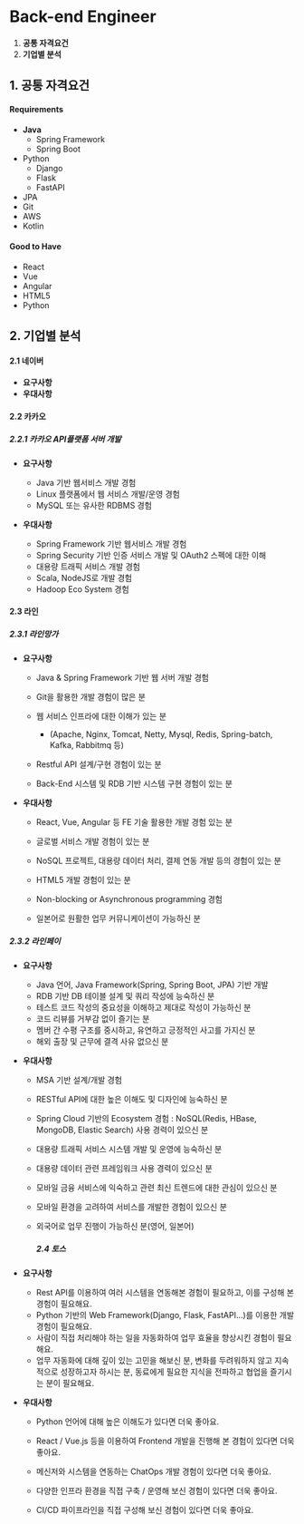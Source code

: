 # Back-end Engineer



1. **공통 자격요건**
2. **기업별 분석**





## 1. 공통 자격요건

#### Requirements 

- **Java**
  - Spring Framework
  - Spring Boot
- Python
  - Django
  - Flask
  - FastAPI
- JPA
- Git
- AWS
- Kotlin



#### Good to Have

- React 
- Vue 
- Angular
- HTML5
- Python





## 2. 기업별 분석

#### 2.1 네이버

- **요구사항**
- **우대사항**



#### 2.2 카카오

##### 	2.2.1 카카오 API플랫폼 서버 개발

- **요구사항**
  - Java 기반 웹서비스 개발 경험 
  - Linux 플랫폼에서 웹 서비스 개발/운영 경험 
  - MySQL 또는 유사한 RDBMS 경험



- **우대사항**
  -  Spring Framework 기반 웹서비스 개발 경험
  - Spring Security 기반 인증 서비스 개발 및 OAuth2 스펙에 대한 이해
  - 대용량 트래픽 서비스 개발 경험
  - Scala, NodeJS로 개발 경험
  - Hadoop Eco System 경험



#### 2.3 라인

##### 	2.3.1 라인망가

- **요구사항**

  - Java & Spring Framework 기반 웹 서버 개발 경험 
  - Git을 활용한 개발 경험이 많은 분
  - 웹 서비스 인프라에 대한 이해가 있는 분
    - (Apache, Nginx, Tomcat, Netty, Mysql, Redis, Spring-batch, Kafka, Rabbitmq 등)
  - Restful API 설계/구현 경험이 있는 분

  - Back-End 시스템 및 RDB 기반 시스템 구현 경험이 있는 분



- **우대사항**

  - React, Vue, Angular 등 FE 기술 활용한 개발 경험 있는 분

  - 글로벌 서비스 개발 경험이 있는 분

  - NoSQL 프로젝트, 대용량 데이터 처리, 결제 연동 개발 등의 경험이 있는 분

  - HTML5 개발 경험이 있는 분

  - Non-blocking or Asynchronous programming 경험

  - 일본어로 원활한 업무 커뮤니케이션이 가능하신 분 



##### 	2.3.2 라인페이

- __요구사항__

  - Java 언어, Java Framework(Spring, Spring Boot, JPA) 기반 개발
  - RDB 기반 DB 테이블 설계 및 쿼리 작성에 능숙하신 분
  - 테스트 코드 작성의 중요성을 이해하고 제대로 작성이 가능하신 분  
  - 코드 리뷰를 거부감 없이 즐기는 분
  - 멤버 간 수평 구조를 중시하고, 유연하고 긍정적인 사고를 가지신 분
  - 해외 출장 및 근무에 결격 사유 없으신 분

  

- __우대사항__

  - MSA 기반 설계/개발 경험
  - RESTful API에 대한 높은 이해도 및 디자인에 능숙하신 분
  - Spring Cloud 기반의 Ecosystem 경험 :
    NoSQL(Redis, HBase, MongoDB, Elastic Search) 사용 경력이 있으신 분
  - 대용량 트래픽 서비스 시스템 개발 및 운영에 능숙하신 분
  - 대용량 데이터 관련 프레임워크 사용 경력이 있으신 분
  - 모바일 금융 서비스에 익숙하고 관련 최신 트렌드에 대한 관심이 있으신 분
  - 모바일 환경을 고려하여 서비스를 개발한 경험이 있으신 분
  - 외국어로 업무 진행이 가능하신 분(영어, 일본어)



	##### 2.4 토스

- **요구사항**
  - Rest API를 이용하여 여러 시스템을 연동해본 경험이 필요하고, 이를 구성해 본 경험이 필요해요.
  - Python 기반의 Web Framework(Django, Flask, FastAPI…)를 이용한 개발 경험이 필요해요.
  - 사람이 직접 처리해야 하는 일을 자동화하여 업무 효율을 향상시킨 경험이 필요해요.
  - 업무 자동화에 대해 깊이 있는 고민을 해보신 분, 변화를 두려워하지 않고 지속적으로 성장하고자 하시는 분, 동료에게 필요한 지식을 전파하고 협업을 즐기시는 분이 필요해요.



- **우대사항**

  - Python 언어에 대해 높은 이해도가 있다면 더욱 좋아요.

  - React / Vue.js 등을 이용하여 Frontend 개발을 진행해 본 경험이 있다면 더욱 좋아요.

  - 메신저와 시스템을 연동하는 ChatOps 개발 경험이 있다면 더욱 좋아요.

  - 다양한 인프라 환경을 직접 구축 / 운영해 보신 경험이 있다면 더욱 좋아요.

  - CI/CD 파이프라인을 직접 구성해 보신 경험이 있다면 더욱 좋아요.
